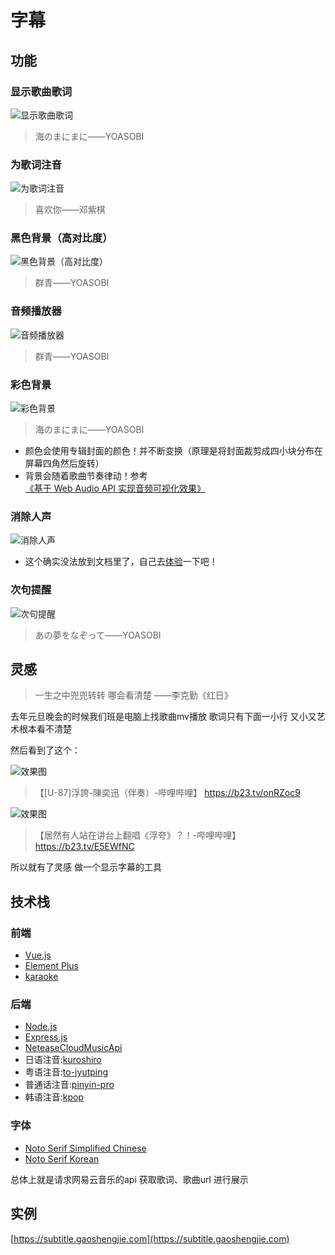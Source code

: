 # 字幕

## 功能

### 显示歌曲歌词
![显示歌曲歌词](https://i.postimg.cc/Vshqt0nm/image.png)
> 海のまにまに——YOASOBI

### 为歌词注音
![为歌词注音](https://i.postimg.cc/T3bvxbqw/image.png?v=1)
> 喜欢你——邓紫棋

### 黑色背景（高对比度）
![黑色背景（高对比度）](https://i.postimg.cc/LXYbkKCs/image.png)
> 群青——YOASOBI

### 音频播放器
![音频播放器](https://i.postimg.cc/LsqcD1hR/image.png)
> 群青——YOASOBI

### 彩色背景
![彩色背景](https://i.postimg.cc/Vshqt0nm/image.png)
> 海のまにまに——YOASOBI
- 颜色会使用专辑封面的颜色！并不断变换（原理是将封面裁剪成四小块分布在屏幕四角然后旋转）
- 背景会随着歌曲节奏律动！参考[《基于 Web Audio API 实现音频可视化效果》](https://developer.mozilla.org/zh-CN/docs/Web/API/Web_Audio_API/Visualizations_with_Web_Audio_API)

### 消除人声
![消除人声](https://i.postimg.cc/4N9gTSTV/K.png?v=1)
- 这个确实没法放到文档里了，自己去[体验](https://subtitle.gaoshengjie.com)一下吧！

### 次句提醒
![次句提醒](https://i.postimg.cc/1XLng6gt/image.png)
> あの夢をなぞって——YOASOBI

## 灵感

> 一生之中兜兜转转 哪会看清楚 ——李克勤《红日》

去年元旦晚会的时候我们班是电脑上找歌曲mv播放 歌词只有下面一小行 又小又艺术根本看不清楚

然后看到了这个：

![效果图](https://i.postimg.cc/VkSTCX5J/3e8998e1e211b553d5ff0d7b59a455d.jpg)

> 【[U-87]浮誇-陳奕迅（伴奏）-哔哩哔哩】 https://b23.tv/onRZoc9

![效果图](https://i.postimg.cc/FRvn8qpS/98c22c06dce8ff2744da2d4e848e11a.jpg)

> 【居然有人站在讲台上翻唱《浮夸》？！-哔哩哔哩】 https://b23.tv/E5EWfNC

所以就有了灵感 做一个显示字幕的工具

## 技术栈

### 前端

- [Vue.js](https://cn.vuejs.org/)
- [Element Plus](https://element-plus.gitee.io/zh-CN/)
- [karaoke](https://github.com/JMPerez/karaoke)

### 后端

- [Node.js](https://nodejs.org)
- [Express.js](https://github.com/expressjs/express)
- [NeteaseCloudMusicApi](https://github.com/Binaryify/NeteaseCloudMusicApi)
- 日语注音:[kuroshiro](https://github.com/hexenq/kuroshiro)
- 粤语注音:[to-jyutping](https://github.com/CanCLID/to-jyutping)
- 普通话注音:[pinyin-pro](https://github.com/zh-lx/pinyin-pro)
- 韩语注音:[kpop](https://github.com/AaronO/kpop)

### 字体
- [Noto Serif Simplified Chinese](https://fonts.google.com/noto/specimen/Noto+Serif+SC)
- [Noto Serif Korean](https://fonts.google.com/noto/specimen/Noto+Serif+KR)



总体上就是请求网易云音乐的api 获取歌词、歌曲url 进行展示

## 实例

[https://subtitle.gaoshengjie.com](https://subtitle.gaoshengjie.com)
